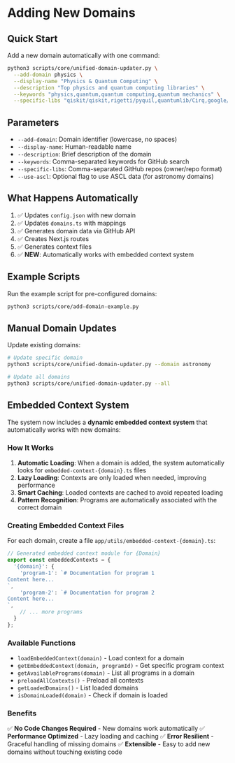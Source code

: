 # Adding New Domains

## Quick Start

Add a new domain automatically with one command:

```bash
python3 scripts/core/unified-domain-updater.py \
  --add-domain physics \
  --display-name "Physics & Quantum Computing" \
  --description "Top physics and quantum computing libraries" \
  --keywords "physics,quantum,quantum computing,quantum mechanics" \
  --specific-libs "qiskit/qiskit,rigetti/pyquil,quantumlib/Cirq,google/quantum"
```

## Parameters

- `--add-domain`: Domain identifier (lowercase, no spaces)
- `--display-name`: Human-readable name
- `--description`: Brief description of the domain
- `--keywords`: Comma-separated keywords for GitHub search
- `--specific-libs`: Comma-separated GitHub repos (owner/repo format)
- `--use-ascl`: Optional flag to use ASCL data (for astronomy domains)

## What Happens Automatically

1. ✅ Updates `config.json` with new domain
2. ✅ Updates `domains.ts` with mappings
3. ✅ Generates domain data via GitHub API
4. ✅ Creates Next.js routes
5. ✅ Generates context files
6. ✅ **NEW**: Automatically works with embedded context system

## Example Scripts

Run the example script for pre-configured domains:

```bash
python3 scripts/core/add-domain-example.py
```

## Manual Domain Updates

Update existing domains:

```bash
# Update specific domain
python3 scripts/core/unified-domain-updater.py --domain astronomy

# Update all domains
python3 scripts/core/unified-domain-updater.py --all
```

## Embedded Context System

The system now includes a **dynamic embedded context system** that automatically works with new domains:

### How It Works

1. **Automatic Loading**: When a domain is added, the system automatically looks for `embedded-context-{domain}.ts` files
2. **Lazy Loading**: Contexts are only loaded when needed, improving performance
3. **Smart Caching**: Loaded contexts are cached to avoid repeated loading
4. **Pattern Recognition**: Programs are automatically associated with the correct domain

### Creating Embedded Context Files

For each domain, create a file `app/utils/embedded-context-{domain}.ts`:

```typescript
// Generated embedded context module for {Domain}
export const embeddedContexts = {
  '{domain}': {
    'program-1': `# Documentation for program 1
Content here...
`,
    'program-2': `# Documentation for program 2
Content here...
`,
    // ... more programs
  }
};
```

### Available Functions

- `loadEmbeddedContext(domain)` - Load context for a domain
- `getEmbeddedContext(domain, programId)` - Get specific program context
- `getAvailablePrograms(domain)` - List all programs in a domain
- `preloadAllContexts()` - Preload all contexts
- `getLoadedDomains()` - List loaded domains
- `isDomainLoaded(domain)` - Check if domain is loaded

### Benefits

✅ **No Code Changes Required** - New domains work automatically
✅ **Performance Optimized** - Lazy loading and caching
✅ **Error Resilient** - Graceful handling of missing domains
✅ **Extensible** - Easy to add new domains without touching existing code
